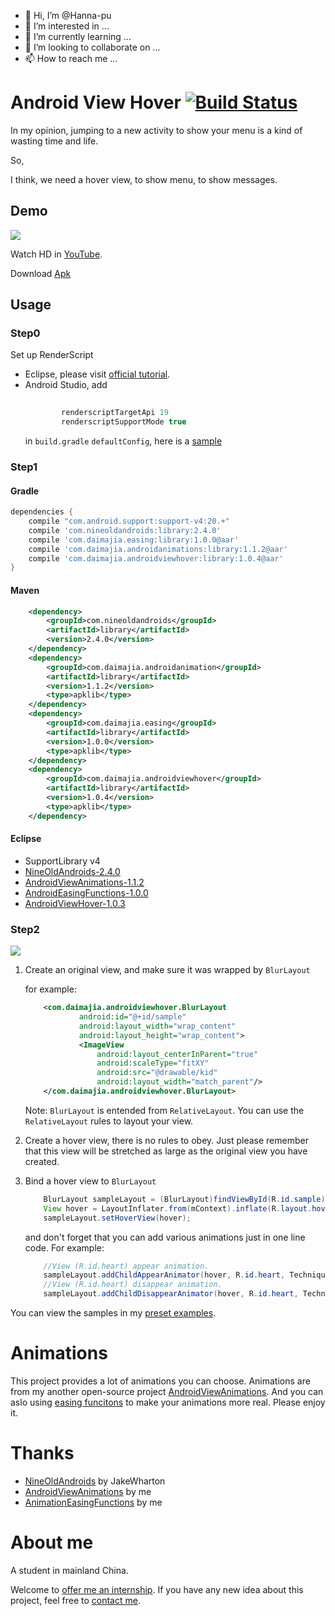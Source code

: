 - 👋 Hi, I’m @Hanna-pu
- 👀 I’m interested in ...
- 🌱 I’m currently learning ...
- 💞️ I’m looking to collaborate on ...
- 📫 How to reach me ...

<!---
Hanna-pu/Hanna-pu is a ✨ special ✨ repository because its `README.md` (this file) appears on your GitHub profile.
You can click the Preview link to take a look at your changes.
--->
# Android View Hover [![Build Status](https://travis-ci.org/daimajia/AndroidViewHover.svg)](https://travis-ci.org/daimajia/AndroidViewHover)

In my opinion, jumping to a new activity to show your menu is a kind of wasting time and life.

So,

I think, we need a hover view, to show menu, to show messages.

## Demo

![](http://ww2.sinaimg.cn/mw690/610dc034jw1ej5iihjtl5g208z0f2npd.gif)

Watch HD in [YouTube](http://www.youtube.com/watch?v=bsDQbMTtPvM).

Download [Apk](https://github.com/daimajia/AndroidViewHover/releases/download/v1.0.0/AndroidViewHover-v1.0.0.apk)

## Usage

### Step0

Set up RenderScript

- Eclipse, please visit [official tutorial](http://developer.android.com/guide/topics/renderscript/compute.html#access-rs-apis).
- Android Studio, add 
	```groovy
	        
	        renderscriptTargetApi 19
        	renderscriptSupportMode true
	```
	in `build.gradle` `defaultConfig`, here is a [sample](https://github.com/daimajia/AndroidViewHover/blob/master/library/build.gradle#L12-L13)
	

### Step1

#### Gradle
```groovy
dependencies {
	compile "com.android.support:support-v4:20.+"
	compile 'com.nineoldandroids:library:2.4.0'
	compile 'com.daimajia.easing:library:1.0.0@aar'
	compile 'com.daimajia.androidanimations:library:1.1.2@aar'
	compile 'com.daimajia.androidviewhover:library:1.0.4@aar'
}
```

#### Maven

```xml
	<dependency>
	    <groupId>com.nineoldandroids</groupId>
	    <artifactId>library</artifactId>
	    <version>2.4.0</version>
	</dependency>
	<dependency>
	    <groupId>com.daimajia.androidanimation</groupId>
	    <artifactId>library</artifactId>
	    <version>1.1.2</version>
	    <type>apklib</type>
	</dependency>
	<dependency>
	    <groupId>com.daimajia.easing</groupId>
	    <artifactId>library</artifactId>
	    <version>1.0.0</version>
	    <type>apklib</type>
	</dependency>
	<dependency>
	    <groupId>com.daimajia.androidviewhover</groupId>
	    <artifactId>library</artifactId>
	    <version>1.0.4</version>
	    <type>apklib</type>
	</dependency>
```


#### Eclipse
- SupportLibrary v4
- [NineOldAndroids-2.4.0](https://github.com/downloads/JakeWharton/NineOldAndroids/nineoldandroids-2.4.0.jar)
- [AndroidViewAnimations-1.1.2](https://github.com/daimajia/AndroidViewAnimations/releases/download/v1.1.2/AndroidViewAnimations-1.1.2.jar)
- [AndroidEasingFunctions-1.0.0](https://github.com/daimajia/AndroidViewAnimations/releases/download/v1.0.6/AndroidEasingFunctions-1.0.0.jar)
- [AndroidViewHover-1.0.3](https://github.com/daimajia/AndroidViewHover/releases/download/v1.0.3/AndroidViewHover-v1.0.3.jar)

### Step2

![](http://ww4.sinaimg.cn/mw690/610dc034jw1ej5giogymhj20dw085q36.jpg)

1. Create an original view, and make sure it was wrapped by `BlurLayout`

	for example:
	```xml
		<com.daimajia.androidviewhover.BlurLayout
				android:id="@+id/sample"
	            android:layout_width="wrap_content"
	            android:layout_height="wrap_content">
	            <ImageView
	                android:layout_centerInParent="true"
	                android:scaleType="fitXY"
	                android:src="@drawable/kid"
	                android:layout_width="match_parent"/>
		</com.daimajia.androidviewhover.BlurLayout>
	```
	Note: `BlurLayout` is entended from `RelativeLayout`. You can use the `RelativeLayout` rules to layout your view.


2. 	Create a hover view, there is no rules to obey. Just please remember that this view will be stretched as large as the original view you have created.

3.	Bind a hover view to `BlurLayout` 


	```java
		BlurLayout sampleLayout = (BlurLayout)findViewById(R.id.sample);
		View hover = LayoutInflater.from(mContext).inflate(R.layout.hover, null);
		sampleLayout.setHoverView(hover);
	```

	and don't forget that you can add various animations just in one line code. For example:
	```java
		//View (R.id.heart) appear animation.
		sampleLayout.addChildAppearAnimator(hover, R.id.heart, Techniques.FlipInX);
		//View (R.id.heart) disappear animation.
		sampleLayout.addChildDisappearAnimator(hover, R.id.heart, Techniques.FlipOutX);
	```

You can view the samples in my [preset examples](https://github.com/daimajia/AndroidViewHover/blob/master/demo/src/main/java/com/daimajia/androidviewhover/demo/MainActivity.java).

# Animations

This project provides a lot of animations you can choose. Animations are from my another open-source project [AndroidViewAnimations](https://github.com/daimajia/AndroidViewAnimations#effects). And you can aslo using [easing funcitons](https://github.com/daimajia/AnimationEasingFunctions) to make your animations more real. Please enjoy it.

# Thanks

- [NineOldAndroids](https://github.com/JakeWharton/NineOldAndroids) by JakeWharton
- [AndroidViewAnimations](https://github.com/daimajia/AndroidViewAnimations) by me
- [AnimationEasingFunctions](https://github.com/daimajia/AnimationEasingFunctions) by me

# About me

A student in mainland China. 

Welcome to [offer me an internship](mailto:daimajia@gmail.com).
If you have any new idea about this project, feel free to [contact me](mailto:daimajia@gmail.com).

